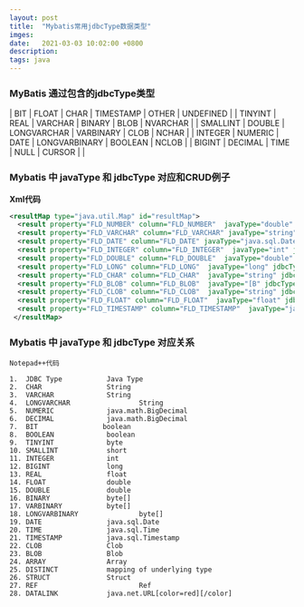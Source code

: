 ```yaml
---
layout: post
title:  "Mybatis常用jdbcType数据类型"
imges: 
date:   2021-03-03 10:02:00 +0800
description: 
tags: java
---
```



###  MyBatis 通过包含的jdbcType类型 



| BIT      | FLOAT   | CHAR        | TIMESTAMP     | OTHER   | UNDEFINED |
| TINYINT  | REAL    | VARCHAR     | BINARY        | BLOB    | NVARCHAR  |
| SMALLINT | DOUBLE  | LONGVARCHAR | VARBINARY     | CLOB    | NCHAR     |
| INTEGER  | NUMERIC | DATE        | LONGVARBINARY | BOOLEAN | NCLOB     |
| BIGINT   | DECIMAL | TIME        | NULL          | CURSOR  |           |



### Mybatis  中  javaType  和  jdbcType  对应和CRUD例子

**Xml代码** 

```xml
<resultMap type="java.util.Map" id="resultMap">
  <result property="FLD_NUMBER" column="FLD_NUMBER"  javaType="double" jdbcType="NUMERIC"/>
  <result property="FLD_VARCHAR" column="FLD_VARCHAR" javaType="string" jdbcType="VARCHAR"/>
  <result property="FLD_DATE" column="FLD_DATE" javaType="java.sql.Date" jdbcType="DATE"/>
  <result property="FLD_INTEGER" column="FLD_INTEGER"  javaType="int" jdbcType="INTEGER"/>
  <result property="FLD_DOUBLE" column="FLD_DOUBLE"  javaType="double" jdbcType="DOUBLE"/>
  <result property="FLD_LONG" column="FLD_LONG"  javaType="long" jdbcType="INTEGER"/>
  <result property="FLD_CHAR" column="FLD_CHAR"  javaType="string" jdbcType="CHAR"/>
  <result property="FLD_BLOB" column="FLD_BLOB"  javaType="[B" jdbcType="BLOB" />
  <result property="FLD_CLOB" column="FLD_CLOB"  javaType="string" jdbcType="CLOB"/>
  <result property="FLD_FLOAT" column="FLD_FLOAT"  javaType="float" jdbcType="FLOAT"/>
  <result property="FLD_TIMESTAMP" column="FLD_TIMESTAMP"  javaType="java.sql.Timestamp" jdbcType="TIMESTAMP"/>
 </resultMap> 
```



###   Mybatis  中  javaType  和  jdbcType  对应关系

 ```
Notepad++代码

1.  JDBC Type      		Java Type 
2.  CHAR        		String 
3.  VARCHAR       		String 
4.  LONGVARCHAR     	        String 
5.  NUMERIC       		java.math.BigDecimal 
6.  DECIMAL       		java.math.BigDecimal 
7.  BIT    			   boolean 
8.  BOOLEAN       		boolean 
9.  TINYINT       		byte 
10. SMALLINT      		short 
11. INTEGER       		int 
12. BIGINT       		long 
13. REAL        		float 
14. FLOAT        		double 
15. DOUBLE       		double 
16. BINARY       		byte[] 
17. VARBINARY      		byte[] 
18. LONGVARBINARY               byte[] 
19. DATE        		java.sql.Date 
20. TIME        		java.sql.Time 
21. TIMESTAMP      		java.sql.Timestamp 
22. CLOB        		Clob 
23. BLOB        		Blob 
24. ARRAY        		Array 
25. DISTINCT      		mapping of underlying type 
26. STRUCT       		Struct 
27. REF             	        Ref 
28. DATALINK      		java.net.URL[color=red][/color] 
 ```





